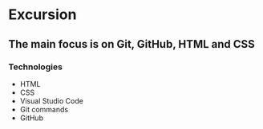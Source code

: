 # Excursion
## The main focus is on Git, GitHub, HTML and CSS
### Technologies
+ HTML
+ CSS
+ Visual Studio Code 
+ Git commands
+ GitHub 